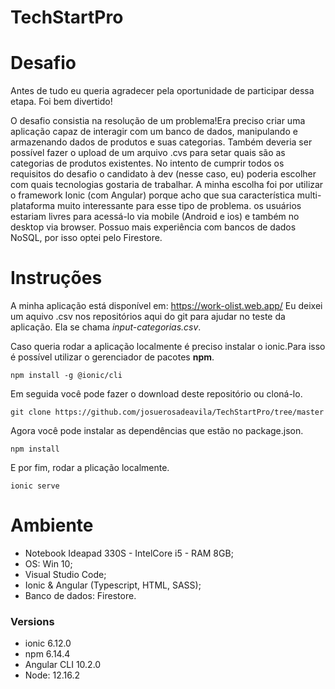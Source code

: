 # TechStartPro
# Desafio
Antes de tudo eu queria agradecer pela oportunidade de participar dessa etapa. Foi bem divertido!

O desafio consistia na resolução de um problema!Era preciso criar uma aplicação capaz de interagir com um banco de dados, manipulando e armazenando dados de produtos e suas categorias. Também deveria ser possível fazer o upload de um arquivo .cvs para setar quais são as categorias de produtos existentes.
No intento de cumprir todos os requisitos do desafio o candidato à dev (nesse caso, eu) poderia escolher com quais tecnologias gostaria de trabalhar. 
A minha escolha foi por utilizar o framework Ionic (com Angular) porque acho que sua característica multi-plataforma muito interessante para esse tipo de problema. os usuários estariam livres para acessá-lo via mobile (Android e ios) e também no desktop via browser. Possuo mais experiência com bancos de dados NoSQL, por isso optei pelo Firestore. 

# Instruções
A minha aplicação está disponível em: https://work-olist.web.app/
Eu deixei um aquivo .csv nos repositórios aqui do git para ajudar no teste da aplicação. Ela se chama *input-categorias.csv*.

Caso queria rodar a aplicação localmente é preciso instalar o ionic.Para isso é possível utilizar o gerenciador de pacotes **npm**.
```
npm install -g @ionic/cli
```
Em seguida você pode fazer o download deste repositório ou cloná-lo.
```
git clone https://github.com/josuerosadeavila/TechStartPro/tree/master
```
Agora você pode instalar as dependências que estão no package.json.
```
npm install
```
E por fim, rodar a plicação localmente.
```
ionic serve
```

# Ambiente 
* Notebook Ideapad 330S - IntelCore i5 - RAM 8GB;
* OS: Win 10;
* Visual Studio Code;
* Ionic & Angular (Typescript, HTML, SASS);
* Banco de dados: Firestore.

### Versions
- ionic 6.12.0
- npm 6.14.4
- Angular CLI 10.2.0
- Node: 12.16.2 

